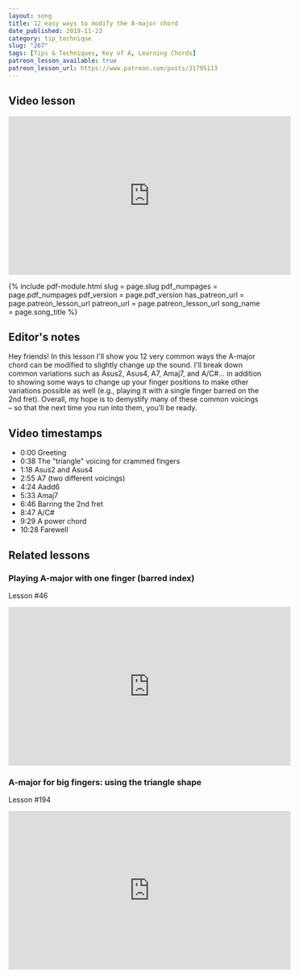 ```yaml
---
layout: song
title: 12 easy ways to modify the A-major chord
date_published: 2019-11-23
category: tip_technique
slug: "267"
tags: [Tips & Techniques, Key of A, Learning Chords]
patreon_lesson_available: true
patreon_lesson_url: https://www.patreon.com/posts/31795113
---
```


## Video lesson

<iframe width="560" height="315" src="https://www.youtube.com/embed/hZiVLQQLF9A?showinfo=0" frameborder="0" allowfullscreen></iframe>

{% include pdf-module.html
     slug = page.slug
     pdf_numpages = page.pdf_numpages
     pdf_version = page.pdf_version
     has_patreon_url = page.patreon_lesson_url
     patreon_url = page.patreon_lesson_url
     song_name = page.song_title %}

## Editor's notes

Hey friends! In this lesson I'll show you 12 very common ways the A-major chord can be modified to slightly change up the sound. I'll break down common variations such as Asus2, Asus4, A7, Amaj7, and A/C#... in addition to showing some ways to change up your finger positions to make other variations possible as well (e.g., playing it with a single finger barred on the 2nd fret). Overall, my hope is to demystify many of these common voicings – so that the next time you run into them, you'll be ready.

## Video timestamps

- 0:00 Greeting
- 0:38 The "triangle" voicing for crammed fingers
- 1:18 Asus2 and Asus4
- 2:55 A7 (two different voicings)
- 4:24 Aadd6
- 5:33 Amaj7
- 6:46 Barring the 2nd fret
- 8:47 A/C#
- 9:29 A power chord
- 10:28 Farewell

## Related lessons

### Playing A-major with one finger (barred index)

Lesson #46

<iframe width="560" height="315" src="https://www.youtube.com/embed/wUrKhHAT0Fk?showinfo=0" frameborder="0" allowfullscreen></iframe>

### A-major for big fingers: using the triangle shape

Lesson #194

<iframe width="560" height="315" src="https://www.youtube.com/embed/DO1WVBfwG0Y?showinfo=0" frameborder="0" allowfullscreen></iframe>
